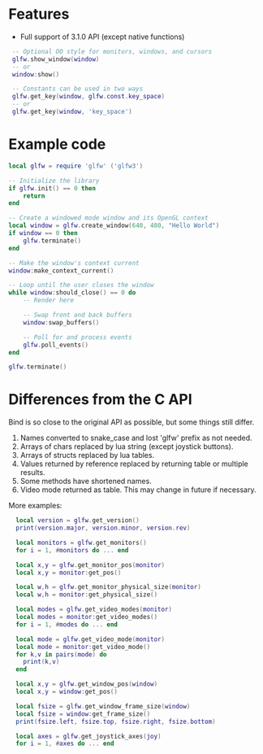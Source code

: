 # Features
 - Full support of 3.1.0 API (except native functions)
```lua
 -- Optional OO style for monitors, windows, and cursors
 glfw.show_window(window)
 -- or
 window:show()
```
```lua
 -- Constants can be used in two ways
 glfw.get_key(window, glfw.const.key_space)
 -- or
 glfw.get_key(window, 'key_space')
```

# Example code
```lua
local glfw = require 'glfw' ('glfw3')

-- Initialize the library
if glfw.init() == 0 then
	return
end

-- Create a windowed mode window and its OpenGL context
local window = glfw.create_window(640, 480, "Hello World")
if window == 0 then
	glfw.terminate()
end

-- Make the window's context current
window:make_context_current()

-- Loop until the user closes the window
while window:should_close() == 0 do
	-- Render here

	-- Swap front and back buffers
	window:swap_buffers()

	-- Poll for and process events
	glfw.poll_events()
end

glfw.terminate()
```

# Differences from the C API
Bind is so close to the original API as possible, but some things still differ.
 1. Names converted to snake_case and lost 'glfw' prefix as not needed.
 2. Arrays of chars replaced by lua string (except joystick buttons).
 3. Arrays of structs replaced by lua tables.
 4. Values returned by reference replaced by returning table or multiple results.
 5. Some methods have shortened names.
 6. Video mode returned as table. This may change in future if necessary.

More examples:
```lua
  local version = glfw.get_version()
  print(version.major, version.minor, version.rev)

  local monitors = glfw.get_monitors()
  for i = 1, #monitors do ... end

  local x,y = glfw.get_monitor_pos(monitor)
  local x,y = monitor:get_pos()

  local w,h = glfw.get_monitor_physical_size(monitor)
  local w,h = monitor:get_physical_size()

  local modes = glfw.get_video_modes(monitor)
  local modes = monitor:get_video_modes()
  for i = 1, #modes do ... end

  local mode = glfw.get_video_mode(monitor)
  local mode = monitor:get_video_mode()
  for k,v in pairs(mode) do
    print(k,v)
  end

  local x,y = glfw.get_window_pos(window)
  local x,y = window:get_pos()

  local fsize = glfw.get_window_frame_size(window)
  local fsize = window:get_frame_size()
  print(fsize.left, fsize.top, fsize.right, fsize.bottom)

  local axes = glfw.get_joystick_axes(joy)
  for i = 1, #axes do ... end

```
